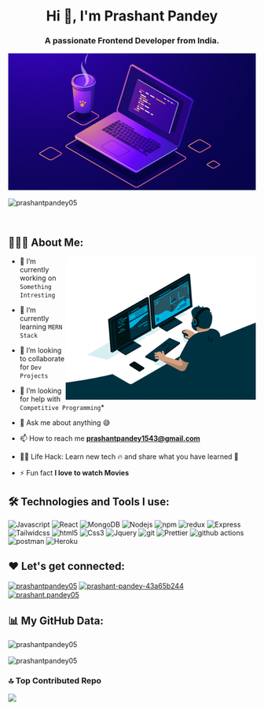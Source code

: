 <h1 align="center">Hi 👋, I'm Prashant Pandey</h1>
<h3 align="center">A passionate Frontend Developer from India.</h3>
<div align="center">
  
![971.jpg](https://github.com/prashantpandey05/prashantpandey05/blob/main/971.jpg?raw=true)



</div>



<p align="left"> <img src="https://komarev.com/ghpvc/?username=prashantpandey05&label=Profile%20views&color=0e75b6&style=flat" alt="prashantpandey05" /> </p>


 <br/>

 ## 👨🏻‍💻 About Me:
<img  src="giphy.gif" height="290px" align="right" />

 
- 🔭 I’m currently working on `Something Intresting`

- 🌱 I’m currently learning `MERN Stack`

- 👯 I’m looking to collaborate for `Dev Projects`

- 🤔 I’m looking for help with `Competitive Programming`*

- 💬 Ask me about anything :sweat_smile:

- 📫 How to reach me **prashantpandey1543@gmail.com**
 
- 👨‍💻 Life Hack: Learn new tech :fire: and share what you have learned :tada:

- ⚡ Fun fact **I love to watch Movies**

## 🛠️ Technologies and Tools I use:

<p>
<img alt="Javascript" src="https://img.shields.io/badge/JavaScript-323330?style=for-the-badge&logo=javascript&logoColor=F7DF1E"  height="25px"/>
<img alt="React" src="https://img.shields.io/badge/React-20232A?style=for-the-badge&logo=react&logoColor=61DAFB" height="25px"/>
<img alt="MongoDB" src="https://img.shields.io/badge/-MongoDB-13aa52?style=flat-square&logo=mongodb&logoColor=white"  height="25px"/>
<img alt="Nodejs" src="https://img.shields.io/badge/-Nodejs-43853d?style=flat-square&logo=Node.js&logoColor=white"  height="25px"/>
<img alt="npm" src="https://img.shields.io/badge/NPM-%23000000.svg?style=for-the-badge&logo=npm&logoColor=white" height="25px"/>
<img alt="redux" src="https://img.shields.io/badge/-Redux-764ABC?style=flat-square&logo=redux&logoColor=white" height="25px"/>
 <img alt="Express" src="https://img.shields.io/badge/express.js-%23404d59.svg?style=for-the-badge&logo=express&logoColor=%2361DAFB" height="25px"/>
<img alt="Tailwidcss" src="https://img.shields.io/badge/Tailwind_CSS-38B2AC?style=for-the-badge&logo=tailwind-css&logoColor=white" height="25px"/>
<img alt="html5" src="https://img.shields.io/badge/HTML5-E34F26?style=for-the-badge&logo=html5&logoColor=white" height="25px"/>
<img alt="Css3" src="https://img.shields.io/badge/CSS3-1572B6?style=for-the-badge&logo=css3&logoColor=white" height="25px"/>
<img alt="Jquery" src="https://img.shields.io/badge/jquery-%230769AD.svg?style=for-the-badge&logo=jquery&logoColor=white" height="25px"/>
<img alt="git" src="https://img.shields.io/badge/-Git-F05032?style=flat-square&logo=git&logoColor=white" height="25px"/>
<img alt="Prettier" src="https://img.shields.io/badge/-Prettier-F7B93E?style=flat-square&logo=prettier&logoColor=white" height="25px"/>
 <img alt="github actions" src="https://img.shields.io/badge/-Github_Actions-2088FF?style=flat-square&logo=github-actions&logoColor=white" height="25px"/>
 <img alt="postman" src="https://img.shields.io/badge/-Postman-00C7B7?style=flat-square&logo=postman&logoColor=white" height="25px"/>
 <img alt="Heroku" src="https://img.shields.io/badge/-Heroku-430098?style=flat-square&logo=heroku&logoColor=white" height="25px"/>
</p>

## ❤️ Let's get connected:

<p>
<a href="https://dev.to/prashantpandey05" target="blank"><img align="center" src="https://raw.githubusercontent.com/rahuldkjain/github-profile-readme-generator/master/src/images/icons/Social/devto.svg" alt="prashantpandey05" height="30" width="40" /></a>
<a href="https://linkedin.com/in/prashant-pandey-43a65b244" target="blank"><img align="center" src="https://raw.githubusercontent.com/rahuldkjain/github-profile-readme-generator/master/src/images/icons/Social/linked-in-alt.svg" alt="prashant-pandey-43a65b244" height="30" width="40" /></a>
<a href="https://instagram.com/prashant.pandey05" target="blank"><img align="center" src="https://raw.githubusercontent.com/rahuldkjain/github-profile-readme-generator/master/src/images/icons/Social/instagram.svg" alt="prashant.pandey05" height="30" width="40" /></a>
</p>

## 📊 My GitHub Data:

<p><img align="center" src="https://github-readme-stats.vercel.app/api/top-langs?username=prashantpandey05&show_icons=true&locale=en&layout=compact" alt="prashantpandey05" /></p>

<p><img align="center" src="https://github-readme-streak-stats.herokuapp.com/?user=prashantpandey05&" alt="prashantpandey05" /></p>

### 🔝 Top Contributed Repo

![](https://github-contributor-stats.vercel.app/api?username=prashantpandey05&limit=5&theme=flat&combine_all_yearly_contributions=true)


